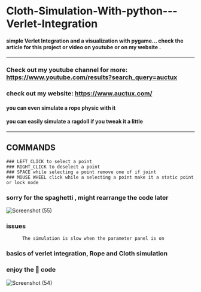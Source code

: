 # Cloth-Simulation-With-python---Verlet-Integration
####  simple Verlet Integration and a visualization with pygame... check the article for this project or video on youtube or on my website .
  ---
  ### Check out my youtube channel for more: https://www.youtube.com/results?search_query=auctux
  ### check out my website: https://www.auctux.com/
  #### you can even simulate a rope physic with it 
  #### you can easily simulate a ragdoll if you tweak it a little
  ---
 ## COMMANDS
    ### LEFT_CLICK to select a point
    ### RIGHT_CLICK to deselect a point
    ### SPACE while selecting a point remove one of if joint
    ### MOUSE WHEEL click while a selecting a point make it a static point or lock node

### sorry for the spaghetti , might rearrange the code later
![Screenshot (55)](https://user-images.githubusercontent.com/48150537/116063630-d0078a80-a6a2-11eb-90e6-060b0310fb5b.png)

### issues
          The simulation is slow when the parameter panel is on

### basics of verlet integration, Rope and Cloth simulation

### enjoy the 🍝 code
![Screenshot (54)](https://user-images.githubusercontent.com/48150537/115973225-fcbb8500-a570-11eb-9a02-4527268f2adf.png)
